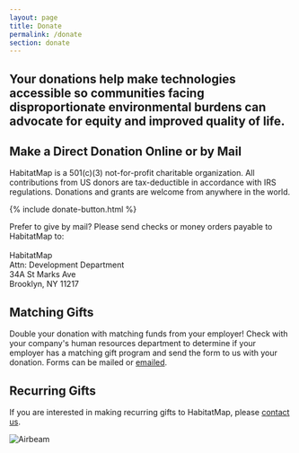 ```yaml
---
layout: page
title: Donate
permalink: /donate
section: donate
---
```


<section class="shop-airbeam">
  <div class="panel panel--leading-text">
    <h1 class="heading heading--large u--gray-text">
      Your donations help make technologies accessible so communities facing disproportionate environmental burdens can advocate for equity and improved quality of life.
    </h1>
  </div>
  <div class="panel arc-background arc-background--right-teal-light arc-background--right-bottom">
    <div class="split--50 split--padding-right split--order-secondary">
      <h2 class="heading heading--medium u--gray-text">
        Make a Direct Donation Online or by Mail
      </h2>
      <p class="p--body">
        HabitatMap is a 501(c)(3) not-for-profit charitable organization. All contributions from US donors are tax-deductible in accordance with IRS regulations. Donations and grants are welcome from anywhere in the world.
      </p>
      {% include donate-button.html %}
      <p class="p--body">
        Prefer to give by mail? Please send checks or money orders payable to HabitatMap to:
        <br>
        <br>
        HabitatMap
        <br>
        Attn: Development Department
        <br>
        34A St Marks Ave
        <br>
        Brooklyn, NY 11217
      </p>
      <h2 class="heading heading--medium u--gray-text">
        Matching Gifts
      </h2>
      <p class="p--body">
        Double your donation with matching funds from your employer! Check with your company's human resources department to determine if your employer has a matching gift program and send the form to us with your donation. Forms can be mailed or <a href="mailto:info@habitatmap.org?subject=Matching Gift Form">emailed</a>.
      </p>
      <h2 class="heading heading--medium u--gray-text">
        Recurring Gifts
      </h2>
      <p class="p--body">
        If you are interested in making recurring gifts to HabitatMap, please <a href="mailto:info@habitatmap.org?subject=HabitatMap Recurring Gift Inquiry">contact us</a>.
      </p>
    </div>
    <div class="split--50 u--align-right">
      <img
        class="img img--alternate-small img--fade-in"
        src="/assets/img/about-habitatmap-02.jpg"
        alt="Airbeam"
      />
    </div>
  </div>
</section>
